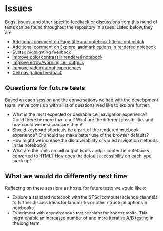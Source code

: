 # Issues

Bugs, issues, and other specific feedback or discussions from this round of tests can be found throughout the repository in issues. Listed below, they are

* [Additional comment on Page title and notebook title do not match](https://github.com/Iota-School/notebooks-for-all/issues/10#issuecomment-1540950862)
* [Additional comment on Explore landmark options in rendered notebook](https://github.com/Iota-School/notebooks-for-all/issues/5#issuecomment-1540967184)
* [Syntax highlighting feedback](https://github.com/Iota-School/notebooks-for-all/issues/54)
* [Improve color contrast in rendered notebook](https://github.com/Iota-School/notebooks-for-all/issues/57)
* [Improve errow/warning cell outputs](https://github.com/Iota-School/notebooks-for-all/issues/58)
* [Improve video output experiences](https://github.com/Iota-School/notebooks-for-all/issues/60)
* [Cell navigation feedback](https://github.com/Iota-School/notebooks-for-all/issues/61)

## Questions for future tests

Based on each session and the conversations we had with the development team, we’ve come up with a list of questions we’d like to explore further.

* What is the most expected or desirable cell navigation experience? Could there be more than one? What are the different possibilities and how could we best compare them?
* Should keyboard shortcuts be a part of the rendered notebook experience? Or should we make better use of the browser defaults?
* How might we increase the discoverability of varied navigation methods in the notebook?
* What are the limits on cell output types and/or content in notebooks converted to HTML? How does the default accessibility on each type stack up?

## What we would do differently next time

Reflecting on these sessions as hosts, for future tests we would like to
* Explore a standard notebook with the STScI computer science channels to further discuss ideas for landmarks or other structural options in notebooks.
* Experiment with asynchronous test sessions for shorter tasks. This might enable an increased number of and more iterative A/B testing in the long term.
